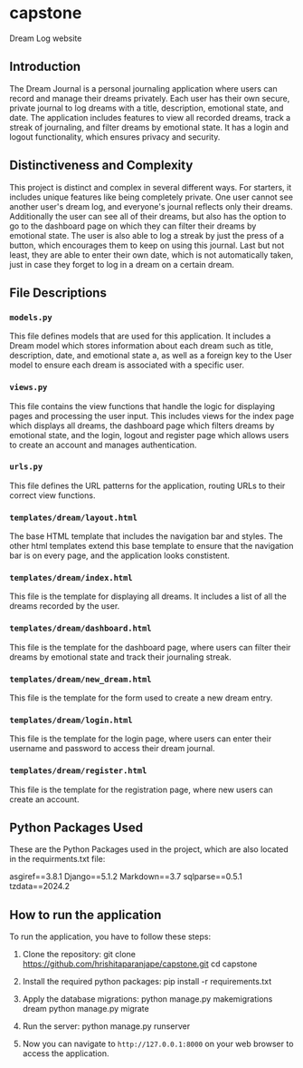 # capstone
Dream Log website


## Introduction


The Dream Journal is a personal journaling application where users can record and manage their dreams privately. Each user has their own secure, private journal to log dreams with a title, description, emotional state, and date. The application includes features to view all recorded dreams, track a streak of journaling, and filter dreams by emotional state. It has a login and logout functionality, which ensures privacy and security.


## Distinctiveness and Complexity


This project is distinct and complex in several different ways. For starters, it includes unique features like being completely private. One user cannot see another user's dream log, and everyone's journal reflects only their dreams. Additionally the user can see all of their dreams, but also has the option to go to the dashboard page on which they can filter their dreams by emotional state. The user is also able to log a streak by just the press of a button, which encourages them to keep on using this journal. Last but not least, they are able to enter their own date, which is not automatically taken, just in case they forget to log in a dream on a certain dream.


## File Descriptions


### `models.py`
This file defines models that are used for this application. It includes a Dream model which stores information about each dream such as title, description, date, and emotional state a, as well as a foreign key to the User model to ensure each dream is associated with a specific user.


### `views.py`
This file contains the view functions that handle the logic for displaying pages and processing the user input. This includes views for the index page which displays all dreams, the dashboard page which filters dreams by emotional state, and the login, logout and register page which allows users to create an account and manages authentication.


### `urls.py`
This file defines the URL patterns for the application, routing URLs to their correct view functions.


### `templates/dream/layout.html`
The base HTML template that includes the navigation bar and styles. The other html templates extend this base template to ensure that the navigation bar is on every page, and the application looks constistent.


### `templates/dream/index.html`
This file is the template for displaying all dreams. It includes a list of all the dreams recorded by the user.


### `templates/dream/dashboard.html`
This file is the template for the dashboard page, where users can filter their dreams by emotional state and track their journaling streak.


### `templates/dream/new_dream.html`
This file is the template for the form used to create a new dream entry.


### `templates/dream/login.html`
This file is the template for the login page, where users can enter their username and password to access their dream journal.


### `templates/dream/register.html`
This file is the template for the registration page, where new users can create an account.


## Python Packages Used
These are the Python Packages used in the project, which are also located in the requirments.txt file:


asgiref==3.8.1
Django==5.1.2
Markdown==3.7
sqlparse==0.5.1
tzdata==2024.2


## How to run the application
To run the application, you have to follow these steps:
1. Clone the repository:
    git clone https://github.com/hrishitaparanjape/capstone.git
    cd capstone


2. Install the required python packages:
    pip install -r requirements.txt


4. Apply the database migrations:
    python manage.py makemigrations dream
    python manage.py migrate


6. Run the server:
    python manage.py runserver


7. Now you can navigate to `http://127.0.0.1:8000` on your web browser to access the application.




